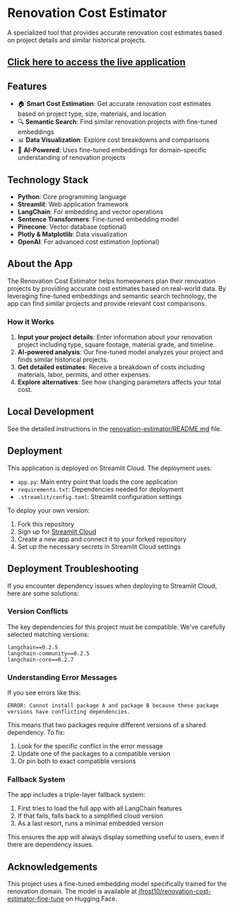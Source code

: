 # Renovation Cost Estimator

A specialized tool that provides accurate renovation cost estimates based on project details and similar historical projects.

## [Click here to access the live application](https://renovation-cost-estimator.streamlit.app/)

## Features

- 🏠 **Smart Cost Estimation**: Get accurate renovation cost estimates based on project type, size, materials, and location
- 🔍 **Semantic Search**: Find similar renovation projects with fine-tuned embeddings
- 📊 **Data Visualization**: Explore cost breakdowns and comparisons
- 🧠 **AI-Powered**: Uses fine-tuned embeddings for domain-specific understanding of renovation projects

## Technology Stack

- **Python**: Core programming language
- **Streamlit**: Web application framework
- **LangChain**: For embedding and vector operations
- **Sentence Transformers**: Fine-tuned embedding model
- **Pinecone**: Vector database (optional)
- **Plotly & Matplotlib**: Data visualization
- **OpenAI**: For advanced cost estimation (optional)

## About the App

The Renovation Cost Estimator helps homeowners plan their renovation projects by providing accurate cost estimates based on real-world data. By leveraging fine-tuned embeddings and semantic search technology, the app can find similar projects and provide relevant cost comparisons.

### How it Works

1. **Input your project details**: Enter information about your renovation project including type, square footage, material grade, and timeline.
2. **AI-powered analysis**: Our fine-tuned model analyzes your project and finds similar historical projects.
3. **Get detailed estimates**: Receive a breakdown of costs including materials, labor, permits, and other expenses.
4. **Explore alternatives**: See how changing parameters affects your total cost.

## Local Development

See the detailed instructions in the [renovation-estimator/README.md](renovation-estimator/README.md) file.

## Deployment

This application is deployed on Streamlit Cloud. The deployment uses:

- `app.py`: Main entry point that loads the core application
- `requirements.txt`: Dependencies needed for deployment
- `.streamlit/config.toml`: Streamlit configuration settings

To deploy your own version:

1. Fork this repository
2. Sign up for [Streamlit Cloud](https://streamlit.io/cloud)
3. Create a new app and connect it to your forked repository
4. Set up the necessary secrets in Streamlit Cloud settings

## Deployment Troubleshooting

If you encounter dependency issues when deploying to Streamlit Cloud, here are some solutions:

### Version Conflicts

The key dependencies for this project must be compatible. We've carefully selected matching versions:

```
langchain==0.2.5
langchain-community==0.2.5
langchain-core==0.2.7
```

### Understanding Error Messages

If you see errors like this:
```
ERROR: Cannot install package A and package B because these package versions have conflicting dependencies.
```

This means that two packages require different versions of a shared dependency. To fix:
1. Look for the specific conflict in the error message
2. Update one of the packages to a compatible version
3. Or pin both to exact compatible versions

### Fallback System

The app includes a triple-layer fallback system:
1. First tries to load the full app with all LangChain features
2. If that fails, falls back to a simplified cloud version
3. As a last resort, runs a minimal embedded version

This ensures the app will always display something useful to users, even if there are dependency issues.

## Acknowledgements

This project uses a fine-tuned embedding model specifically trained for the renovation domain. The model is available at [jfrost10/renovation-cost-estimator-fine-tune](https://huggingface.co/jfrost10/renovation-cost-estimator-fine-tune) on Hugging Face. 